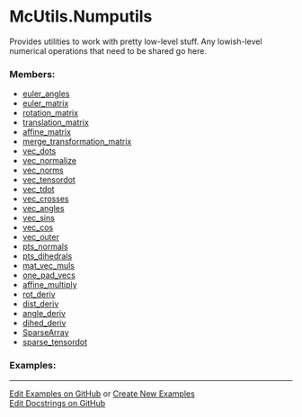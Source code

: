 # <a id="McUtils.Numputils">McUtils.Numputils</a>
    
Provides utilities to work with pretty low-level stuff.
Any lowish-level numerical operations that need to be shared go here.

### Members:

  - [euler_angles](Numputils/EulerSystem/euler_angles.md)
  - [euler_matrix](Numputils/EulerSystem/euler_matrix.md)
  - [rotation_matrix](Numputils/TransformationMatrices/rotation_matrix.md)
  - [translation_matrix](Numputils/TransformationMatrices/translation_matrix.md)
  - [affine_matrix](Numputils/TransformationMatrices/affine_matrix.md)
  - [merge_transformation_matrix](Numputils/TransformationTransformations/merge_transformation_matrix.md)
  - [vec_dots](Numputils/VectorOps/vec_dots.md)
  - [vec_normalize](Numputils/VectorOps/vec_normalize.md)
  - [vec_norms](Numputils/VectorOps/vec_norms.md)
  - [vec_tensordot](Numputils/VectorOps/vec_tensordot.md)
  - [vec_tdot](Numputils/VectorOps/vec_tdot.md)
  - [vec_crosses](Numputils/VectorOps/vec_crosses.md)
  - [vec_angles](Numputils/VectorOps/vec_angles.md)
  - [vec_sins](Numputils/VectorOps/vec_sins.md)
  - [vec_cos](Numputils/VectorOps/vec_cos.md)
  - [vec_outer](Numputils/VectorOps/vec_outer.md)
  - [pts_normals](Numputils/VectorOps/pts_normals.md)
  - [pts_dihedrals](Numputils/VectorOps/pts_dihedrals.md)
  - [mat_vec_muls](Numputils/VectorOps/mat_vec_muls.md)
  - [one_pad_vecs](Numputils/VectorOps/one_pad_vecs.md)
  - [affine_multiply](Numputils/VectorOps/affine_multiply.md)
  - [rot_deriv](Numputils/AnalyticDerivs/rot_deriv.md)
  - [dist_deriv](Numputils/AnalyticDerivs/dist_deriv.md)
  - [angle_deriv](Numputils/AnalyticDerivs/angle_deriv.md)
  - [dihed_deriv](Numputils/AnalyticDerivs/dihed_deriv.md)
  - [SparseArray](Numputils/Sparse/SparseArray.md)
  - [sparse_tensordot](Numputils/Sparse/sparse_tensordot.md)

### Examples:



___

[Edit Examples on GitHub](https://github.com/McCoyGroup/References/edit/gh-pages/Documentation/examples/McUtils/Numputils.md) or 
[Create New Examples](https://github.com/McCoyGroup/References/new/gh-pages/?filename=Documentation/examples/McUtils/Numputils.md) <br/>
[Edit Docstrings on GitHub](https://github.com/McCoyGroup/McUtils/edit/master/Numputils/__init__.py?message=Update%20Docs)